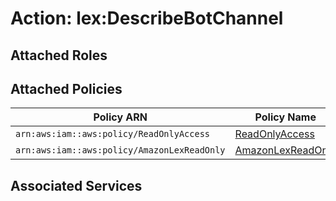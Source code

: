 # Action: lex:DescribeBotChannel

## Attached Roles

## Attached Policies

| Policy ARN | Policy Name |
|------------|-------------|
| `arn:aws:iam::aws:policy/ReadOnlyAccess` | [ReadOnlyAccess](../policies.md#readonlyaccess) |
| `arn:aws:iam::aws:policy/AmazonLexReadOnly` | [AmazonLexReadOnly](../policies.md#amazonlexreadonly) |

## Associated Services

